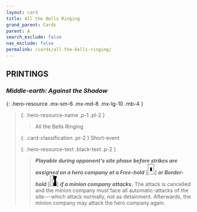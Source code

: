 ```yaml
---
layout: card
title: All the Bells Ringing
grand_parent: Cards
parent: A
search_exclude: false
nav_exclude: false
permalink: /cards/all-the-bells-ringing/
---
```


## PRINTINGS


### _Middle-earth: Against the Shadow_

{: .hero-resource .mx-sm-6 .mx-md-8 .mx-lg-10 .mb-4 }
> {: .hero-resource-name .p-1 .pl-2 }
> > <div class="card-mp"></div>
> > <div class="card-name">All the Bells Ringing</div>
>
> {: .card-classification .pr-2 }
> Short-event
>
> {: .hero-resource-text .black-text .p-2 }
> > ***Playable during opponent's site phase before strikes are assigned on a hero company at a Free-hold*** \[![](/assets/images/free-hold.svg)] ***or Border-hold*** \[![](/assets/images/border-hold.svg)] ***if a minion company attacks.*** The attack is cancelled and the minion company must face all automatic-attacks of the site---which attack normally, not as detainment. Afterwards, the minion company may attack the hero company again.  
> 
